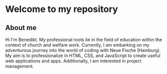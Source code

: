 # Welcome to my repository

## About me

Hi I'm Benedikt. My professional roots lie in the field of education within the context of church and welfare work. Currently, I am embarking on my adventurous journey into the world of coding with Neue Fische (Hamburg). My aim is to professionalize in HTML, CSS, and JavaScript to create useful web applications and apps. Additionally, I am interested in project management.
